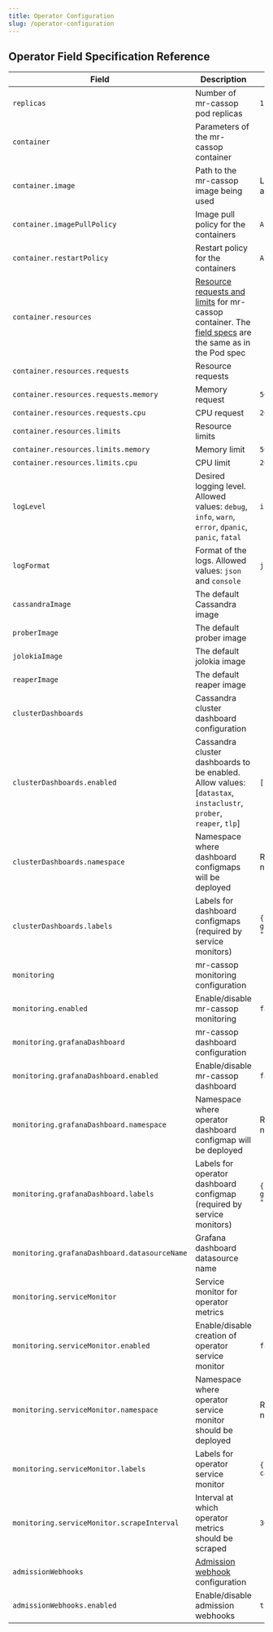 ```yaml
---
title: Operator Configuration
slug: /operator-configuration
---
```


## Operator Field Specification Reference

| Field                                        | Description                                                                                                                                                                                                                                                                                                                                                    | Default                            |
|----------------------------------------------|----------------------------------------------------------------------------------------------------------------------------------------------------------------------------------------------------------------------------------------------------------------------------------------------------------------------------------------------------------------|------------------------------------|
| `replicas`                                   | Number of mr-cassop pod replicas                                                                                                                                                                                                                                                                                                                      | `1`                                |
| `container`                                  | Parameters of the mr-cassop container                                                                                                                                                                                                                                                                                                                 |                                    |
| `container.image`                            | Path to the mr-cassop image being used                                                                                                                                                                                                                                                                                                                | Latest version available           |
| `container.imagePullPolicy`                  | Image pull policy for the containers                                                                                                                                                                                                                                                                                                                           | `Always`                           |
| `container.restartPolicy`                    | Restart policy for the containers                                                                                                                                                                                                                                                                                                                              | `Always`                           |
| `container.resources`                        | [Resource requests and limits](https://kubernetes.io/docs/concepts/configuration/manage-compute-resources-container/#resource-requests-and-limits-of-pod-and-container) for mr-cassop container. The [field specs](https://kubernetes.io/docs/reference/generated/kubernetes-api/v1.13/#resourcerequirements-v1-core) are the same as in the Pod spec |                                    |
| `container.resources.requests`               | Resource requests                                                                                                                                                                                                                                                                                                                                              |                                    |
| `container.resources.requests.memory`        | Memory request                                                                                                                                                                                                                                                                                                                                                 | `500m`                             |
| `container.resources.requests.cpu`           | CPU request                                                                                                                                                                                                                                                                                                                                                    | `200Mi`                            |
| `container.resources.limits`                 | Resource limits                                                                                                                                                                                                                                                                                                                                                |                                    |
| `container.resources.limits.memory`          | Memory limit                                                                                                                                                                                                                                                                                                                                                   | `500m`                             |
| `container.resources.limits.cpu`             | CPU limit                                                                                                                                                                                                                                                                                                                                                      | `200Mi`                            |
| `logLevel`                                   | Desired logging level. Allowed values: `debug`, `info`, `warn`, `error`, `dpanic`, `panic`, `fatal`                                                                                                                                                                                                                                                            | `info`                             |
| `logFormat`                                  | Format of the logs. Allowed values: `json` and `console`                                                                                                                                                                                                                                                                                                       | `json`                             | 
| `cassandraImage`                             | The default Cassandra image                                                                                                                                                                                                                                                                                                                                    |                                    | 
| `proberImage`                                | The default prober image                                                                                                                                                                                                                                                                                                                                       |                                    | 
| `jolokiaImage`                               | The default jolokia image                                                                                                                                                                                                                                                                                                                                      |                                    | 
| `reaperImage`                                | The default reaper image                                                                                                                                                                                                                                                                                                                                       |                                    |
| `clusterDashboards`                          | Cassandra cluster dashboard configuration                                                                                                                                                                                                                                                                                                                      |                                    |
| `clusterDashboards.enabled`                  | Cassandra cluster dashboards to be enabled. Allow values: [`datastax`, `instaclustr`, `prober`, `reaper`, `tlp`]                                                                                                                                                                                                                                               | `[]`                               |
| `clusterDashboards.namespace`                | Namespace where dashboard configmaps will be deployed                                                                                                                                                                                                                                                                                                          | Release namespace                  |
| `clusterDashboards.labels`                   | Labels for dashboard configmaps (required by service monitors)                                                                                                                                                                                                                                                                                                 | `{ grafana_dashboard: "1" }`       |
| `monitoring`                                 | mr-cassop monitoring configuration                                                                                                                                                                                                                                                                                                                    |                                    |
| `monitoring.enabled`                         | Enable/disable mr-cassop monitoring                                                                                                                                                                                                                                                                                                                   | `false`                            |
| `monitoring.grafanaDashboard`                | mr-cassop dashboard configuration                                                                                                                                                                                                                                                                                                                     |                                    |
| `monitoring.grafanaDashboard.enabled`        | Enable/disable mr-cassop dashboard                                                                                                                                                                                                                                                                                                                    | `false`                            |
| `monitoring.grafanaDashboard.namespace`      | Namespace where operator dashboard configmap will be deployed                                                                                                                                                                                                                                                                                                  | Release namespace                  |
| `monitoring.grafanaDashboard.labels`         | Labels for operator dashboard configmap (required by service monitors)                                                                                                                                                                                                                                                                                         | `{ grafana_dashboard: "1" }`       |
| `monitoring.grafanaDashboard.datasourceName` | Grafana dashboard datasource name                                                                                                                                                                                                                                                                                                                              |                                    |
| `monitoring.serviceMonitor`                  | Service monitor for operator metrics                                                                                                                                                                                                                                                                                                                           |                                    |
| `monitoring.serviceMonitor.enabled`          | Enable/disable creation of operator service monitor                                                                                                                                                                                                                                                                                                            | `false`                            |
| `monitoring.serviceMonitor.namespace`        | Namespace where operator service monitor should be deployed                                                                                                                                                                                                                                                                                                    | Release namespace                  |
| `monitoring.serviceMonitor.labels`           | Labels for operator service monitor                                                                                                                                                                                                                                                                                                                            | `{ operator: mr-cassop }` |
| `monitoring.serviceMonitor.scrapeInterval`   | Interval at which operator metrics should be scraped                                                                                                                                                                                                                                                                                                           | `30s`                              |
| `admissionWebhooks`                          | [Admission webhook](https://kubernetes.io/docs/reference/access-authn-authz/extensible-admission-controllers/) configuration                                                                                                                                                                                                                                   |                                    |
| `admissionWebhooks.enabled`                  | Enable/disable admission webhooks                                                                                                                                                                                                                                                                                                                              | `true`                             |
